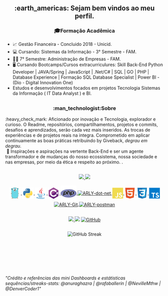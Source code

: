 
    
<div align="center">
<h2>​:earth_americas:  Sejam bem vindos ao meu perfil.</h2>
<h3> 🎓Formação Acadêmica </h3>
<div align="left">
    
- :chart_with_upwards_trend: Gestão Financeira - Concluido 2018 - Unicid.
- :computer: Cursando: Sistemas da Informação - 3° Semestre - FAM.
- ​:man_office_worker:  7° Semestre: Administração de Empresas - FAM.
- :desktop_computer: Cursando Bootcamps/Cursos extracurriculures: Skill Back-End Python Developer | JAVA/Spring | JavaScript | .Net/C# | SQL | GO | PHP | Database     Experience | Formação SQL Database Specialist | Power BI  - (Dio - Digital Innovation One) 
 - Estudos e desenvolvimentos focados em projetos Tecnologia Sistemas da Informação ( IT Data Analyst ) e BI.  
   ##
  <div align="center"> 
  <h3>​:man_technologist:Sobre </h3>
  <div align="left">
   :heavy_check_mark:  Aficionado por inovação e Tecnologia, explorador e curioso. O Readme, repositórios, compartilhamentos, projetos e commits, desafios e aprendizados, serão cada vez mais inseridos. As trocas de experiências e de projetos reais na integra. Comprometido em aplicar continuamente as boas práticas  retribuindo by Giveback, <i>degrau em degrau.</i> 
        <div align="left">
   ​ 🚀 Inspirações e aspirações na vertente Back-End e ser um agente transformador e de mudanças do nosso ecossistema, nossa sociedade e nas empresas, por meio da ética e respeito ao próximo. . 
            
            
             
 ##
<div align="center">
<div align="center">
<div align="center">
    <div align="center">
        <a href="https://github.com/ARLY-LC-JUNIOR">
  <img height="170em" src="https://github-readme-stats-git-masterrstaa-rickstaa.vercel.app/api?username=ARLY-LC-JUNIOR&hide=contribs&show_icons=true&theme=vue-dark&show&include_all_commits=true&count_private=true"/>
  <img height="170em" src="https://github-readme-stats-git-masterrstaa-rickstaa.vercel.app/api/top-langs/?username=ARLY-LC-JUNIOR&layout=compact&langs_count=7&theme=vue-dark&show"/>                     
           
    
</div>
<div>
</div>
        </div>
<div style="display: inline_block"><br>
<img align="center" alt="ARLY-Go" height="37" width="37" src="https://raw.githubusercontent.com/devicons/devicon/master/icons/go/go-original.svg">
<img align="center" alt="ARLY-Python" height="37" width="37" src="https://raw.githubusercontent.com/devicons/devicon/master/icons/python/python-original.svg">
<img align="center" alt="ARLY-java" height="37" width="37" src="https://raw.githubusercontent.com/devicons/devicon/master/icons/java/java-original.svg">
<img align="center" alt="ARLY-Csharp" height="37" width="37" src="https://raw.githubusercontent.com/devicons/devicon/master/icons/csharp/csharp-original.svg">
<img align="center" alt="ARLY-PHP" height="50" width="50" src="https://raw.githubusercontent.com/devicons/devicon/master/icons/php/php-original.svg">
<img align="center" alt="ARLY-dot-net" height="50" width="50" src="https://icongr.am/devicon/dot-net-original.svg?size=134&color=currentColor">
<img align="center" alt="ARLY-Js" height="35" width="35"src="https://raw.githubusercontent.com/devicons/devicon/master/icons/javascript/javascript-plain.svg">
<img align="center" alt="ARLY-HTML" height="35" width="35" src="https://raw.githubusercontent.com/devicons/devicon/master/icons/html5/html5-original.svg">
<img align="center" alt="ARLY-CSS" height="35" width="35" src="https://raw.githubusercontent.com/devicons/devicon/master/icons/css3/css3-original.svg">
<img align="center" alt="ARLY-Ts" height="35" width="35" src="https://raw.githubusercontent.com/devicons/devicon/master/icons/typescript/typescript-plain.svg">
<img align="center" alt="ARLY-Git" height="37" width="37" src="https://icongr.am/devicon/git-original.svg?size=128&color=currentColor">
<img align="center" alt="ARLY-postman" height="35" width="35" src="https://user-images.githubusercontent.com/106846090/211480013-631cf387-136f-49d0-8e10-feba24844d99.png">


##
<a href = "mailto:arly.lcj@gmail.com"><img src="https://img.shields.io/badge/-Gmail-%23333?style=for-the-badge&logo=gmail&logoColor=blue" destino ="_blank">
<a href="https://www.linkedin.com/in/arly-júnior-a2ab49182" target="_blank"><img src="https://img.shields.io/badge/-LinkedIn-%230077B5?style=for-the-badge&logo=linkedin&logoColor=white" target="_blank"></a> 
</a>
<a href="https://github.com/ARLY-LC-JUNIOR">
<img src="https://custom-icon-badges.demolab.com/badge/GitHub-100000?style=for-the-badge&logo=github&logoColor=white" alt="GitHub"/>
</a>
##
![GitHub Streak](https://streak-stats.demolab.com?user=ARLY-LC-JUNIOR&theme=blueberry&hide_border=falso&locale=pt-br&mode=weekly)    
<br />
    <br />
          <br /> 
                <br />
                       <br />
                              <br />                                           
 <div align="left"><h6>"Crédito e referências das mini Dashboards e estátisticas sequências/streaks-stats: @anuraghazra | @rafaballerin | @NevilleMthw | @DenverCoder1" 
     

    
    
             
